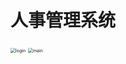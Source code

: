 # 人事管理系统

<img src="F:\HRMS\README\login.png" alt="login" style="zoom:50%;" />

<img src="F:\HRMS\README\main.png" alt="main" style="zoom:50%;" />